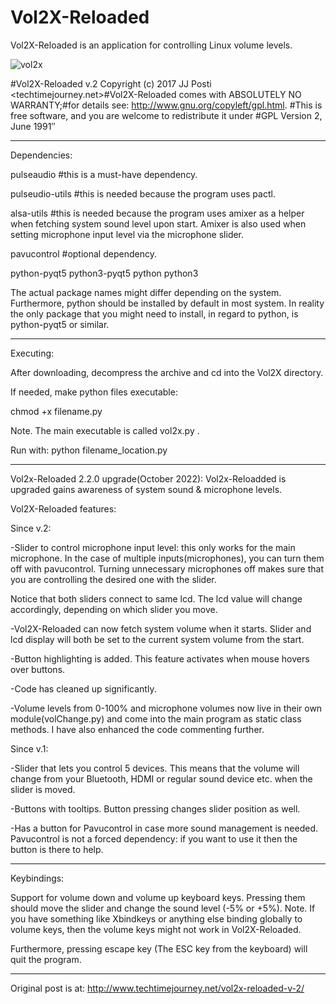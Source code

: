 # Vol2X-Reloaded
Vol2X-Reloaded is an application for controlling Linux volume levels.

![vol2x](https://user-images.githubusercontent.com/29865797/194320780-3fa91e2b-d613-49b4-941d-983d57ccc2b3.png)

#Vol2X-Reloaded v.2 Copyright (c) 2017 JJ Posti <techtimejourney.net>#Vol2X-Reloaded comes with ABSOLUTELY NO WARRANTY;#for details see: http://www.gnu.org/copyleft/gpl.html. #This is free software, and you are welcome to redistribute it under #GPL Version 2, June 1991″

_____________

Dependencies:

pulseaudio #this is a must-have dependency.

pulseudio-utils #this is needed because the program uses pactl.

alsa-utils #this is needed because the program uses amixer as a helper when fetching system sound level upon start. Amixer is also used when setting microphone input level via the microphone slider.

pavucontrol #optional dependency.

python-pyqt5
python3-pyqt5 python
python3

The actual package names might differ depending on the system. Furthermore, python should be installed by default in most system. In reality the only package that you might need to install, in regard to python, is python-pyqt5 or similar.

__________________

Executing:

After downloading, decompress the archive and cd into the Vol2X directory.

If needed, make python files executable:

chmod +x filename.py

Note. The main executable is called vol2x.py .

Run with: python filename_location.py

___________________________

Vol2x-Reloaded 2.2.0 upgrade(October 2022):
Vol2x-Reloadded is upgraded gains awareness of system sound & microphone levels. 

Vol2X-Reloaded features:

Since v.2:

-Slider to control microphone input level: this only works for the main microphone. In the case of multiple inputs(microphones), you can turn them off with pavucontrol. Turning unnecessary microphones off makes sure that you are controlling the desired one with the slider.

Notice that both sliders connect to same lcd. The lcd value will change accordingly, depending on which slider you move.

-Vol2X-Reloaded can now fetch system volume when it starts. Slider and lcd display will both be set to the current system volume from the start.

-Button highlighting is added. This feature activates when mouse hovers over buttons.

-Code has cleaned up significantly.

-Volume levels from 0-100% and microphone volumes now live in their own module(volChange.py) and come into the main program as static class methods. I have also enhanced the code commenting further.

Since v.1:

-Slider that lets you control 5 devices. This means that the volume will change from your Bluetooth, HDMI or regular sound device etc. when the slider is moved.

-Buttons with tooltips. Button pressing changes slider position as well.

-Has a button for Pavucontrol in case more sound management is needed. Pavucontrol is not a forced dependency: if you want to use it then the button is there to help.

__________________

Keybindings:

Support for volume down and volume up keyboard keys. Pressing them should move the slider and change the sound level (-5% or +5%). Note. If you have something like Xbindkeys or anything else binding globally to volume keys, then the volume keys might not work in Vol2X-Reloaded.

Furthermore, pressing escape key (The ESC key from the keyboard) will quit the program.

_______________________

Original post is at: http://www.techtimejourney.net/vol2x-reloaded-v-2/
